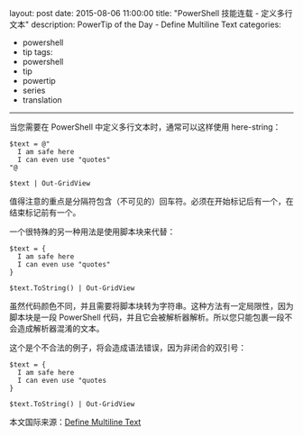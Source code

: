 ﻿layout: post
date: 2015-08-06 11:00:00
title: "PowerShell 技能连载 - 定义多行文本"
description: PowerTip of the Day - Define Multiline Text
categories:
- powershell
- tip
tags:
- powershell
- tip
- powertip
- series
- translation
---
当您需要在 PowerShell 中定义多行文本时，通常可以这样使用 here-string：

    $text = @"
      I am safe here
      I can even use "quotes"
    "@
    
    $text | Out-GridView

值得注意的重点是分隔符包含（不可见的）回车符。必须在开始标记后有一个，在结束标记前有一个。

一个很特殊的另一种用法是使用脚本块来代替：

    $text = {
      I am safe here
      I can even use "quotes"
    }
    
    $text.ToString() | Out-GridView

虽然代码颜色不同，并且需要将脚本块转为字符串。这种方法有一定局限性，因为脚本块是一段 PowerShell 代码，并且它会被解析器解析。所以您只能包裹一段不会造成解析器混淆的文本。

这个是个不合法的例子，将会造成语法错误，因为非闭合的双引号：

    $text = {
      I am safe here
      I can even use "quotes
    }
    
    $text.ToString() | Out-GridView

<!--more-->
本文国际来源：[Define Multiline Text](http://community.idera.com/powershell/powertips/b/tips/posts/define-multiline-text)

